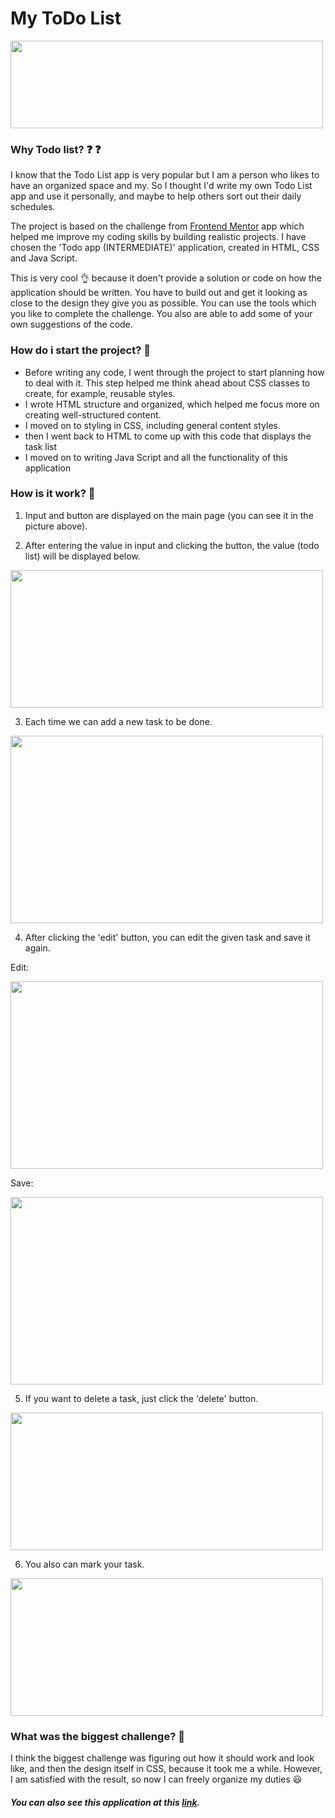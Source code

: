 # My ToDo List

<img src="https://user-images.githubusercontent.com/58802893/230598907-91940c08-2fc9-4bc7-9aba-7301578da023.png" width="500" height="140" />

### Why Todo list? ❓ ❓

I know that the Todo List app is very popular but I am a person who likes to have an organized space and my. So I thought I'd write my own Todo List app and use it personally, and maybe to help others sort out their daily schedules.

The project is based on the challenge from [Frontend Mentor](https://www.frontendmentor.io/) app which helped me improve my coding skills by building realistic projects. I have chosen the 'Todo app (INTERMEDIATE)' application, created in HTML, CSS and Java Script.

This is very cool 👌  because it doen't provide a solution or code on how the application should be written. You have to build out and get it looking as close to the design they give you as possible. You can use the tools which you like to complete the challenge. You also are able to add some of your own suggestions of the code. 

### How do i start the project? 🧐

* Before writing any code, I went through the project to start planning how to deal with it. This step helped me think ahead about CSS classes to create, for example, reusable styles.
* I wrote HTML structure and organized, which helped me focus more on creating well-structured content.
* I moved on to styling in CSS, including general content styles.
* then I went back to HTML to come up with this code that displays the task list
* I moved on to writing Java Script and all the functionality of this application

### How is it work? 🤔

1. Input and button are displayed on the main page (you can see it in the picture above).

2. After entering the value in input and clicking the button, the value (todo list) will be displayed below.

<img src="https://user-images.githubusercontent.com/58802893/230600712-f63a1f6a-973b-4e97-bc33-bbb24b59e3af.png" width="500" height="220" />

3. Each time we can add a new task to be done.

<img src="https://user-images.githubusercontent.com/58802893/230600988-3255baa6-8e69-4a84-9c26-42da2a6ad3a6.png" width="500" height="300" />

4. After clicking the 'edit' button, you can edit the given task and save it again.

Edit: 

<img src="https://user-images.githubusercontent.com/58802893/230601175-a873322d-bee5-42b4-81e3-2ebbc08f253f.png" width="500" height="300" />

Save: 

<img src="https://user-images.githubusercontent.com/58802893/230601296-12cd86fc-8f06-43d2-bb48-61f7c094ae39.png" width="500" height="300" />

5. If you want to delete a task, just click the 'delete' button.

<img src="https://user-images.githubusercontent.com/58802893/230600712-f63a1f6a-973b-4e97-bc33-bbb24b59e3af.png" width="500" height="220" />

6. You also can mark your task.

<img src="https://user-images.githubusercontent.com/58802893/231712672-3bb6fdd2-1e41-401c-9963-feacf17427cf.png" width="500" height="220" />

### What was the biggest challenge? 🤯
I think the biggest challenge was figuring out how it should work and look like, and then the design itself in CSS, because it took me a while. However, I am satisfied with the result, so now I can freely organize my duties 😃

##### You can also see this application at this [link](https://codesandbox.io/s/todo-list-forked-re7u4i?file=/index.html).



